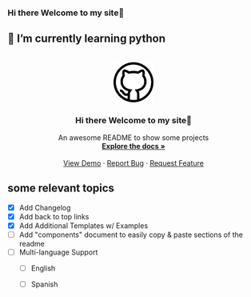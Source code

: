 ### Hi there Welcome to my site👋 


 ## 🌱 I’m currently learning python


<!-- PROJECT LOGO -->
<br />
<div align="center">
  <a href="https://github.com/franciscoramirezadasme">
    <img src="githhub-icon.png" alt="Logo" width="80" height="80">
  </a>

  <h3 align="center"> Hi there Welcome to my site👋  </h3>

  <p align="center">
    An awesome README to show some projects
    <br />
    <a href="https://github.com/franciscoramirezadasme"><strong>Explore the docs »</strong></a>
    <br />
    <br />
    <a href="https://github.com/franciscoramirezadasme/franciscoramirezadasme">View Demo</a>
    ·
    <a href="https://github.com/franciscoramirezadasme/franciscoramirezadasme">Report Bug</a>
    ·
    <a href="https://github.com/franciscoramirezadasme/franciscoramirezadasme">Request Feature</a>
  </p>
</div>


## some relevant topics

- [x] Add Changelog
- [x] Add back to top links
- [x] Add Additional Templates w/ Examples
- [ ] Add "components" document to easily copy & paste sections of the readme
- [ ] Multi-language Support
    - [ ] English
    - [ ] Spanish


  
<!--
**franciscoramirezadasme/franciscoramirezadasme** is a ✨ _special_ ✨ repository because its `README.md` (this file) appears on your GitHub profile.

Here are some ideas to get you started:

- 🔭 I’m currently working on ...
- 🌱 I’m currently learning ...
- 👯 I’m looking to collaborate on ...
- 🤔 I’m looking for help with ...
- 💬 Ask me about ...
- 📫 How to reach me: ...
- 😄 Pronouns: ...
- ⚡ Fun fact: ...
-->

